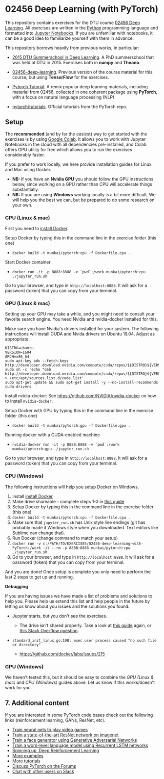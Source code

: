 # 02456 Deep Learning (with PyTorch)

This repository contains exercises for the DTU course [02456 Deep Learning](https://kurser.dtu.dk/course/02456). All exercises are written in the [Python](https://www.python.org/) programming language and formatted into [Jupyter Notebooks](https://jupyter.org/). If you are unfamiliar with notebooks, it can be a good idea to familiarize yourself with them in advance.

This repository borrows heavily from previous works, in particular:

* [2015 DTU Summerschool in Deep Learning](https://github.com/DeepLearningDTU/Summerschool_2015/tree/master/day1-NN). A PhD summerschool that was held at DTU in 2015. Exercises both in **numpy** and **Theano**.

* [02456-deep-learning](https://github.com/DeepLearningDTU/02456-deep-learning). Previous version of the course material for this course, but using **TensorFlow** for the exercises.

* [Pytorch Tutorial](https://github.com/munkai/pytorch-tutorial). A remix popular deep learning materials, including material from 02456, collected in one coherent package using **PyTorch**, with a focus on natural language processing (NLP)

* [pytorch/tutorials](https://github.com/pytorch/tutorials). Official tutorials from the PyTorch repo.

## Setup
The **recommended** (and by far the easiest) way to get started with the exercises is by using [Google Colab](https://colab.research.google.com/notebooks/intro.ipynb). It allows you to work with Jupyter Notebooks in the cloud with all dependencies pre-installed, and Colab offers GPU utility for free which allows you to run the exercises considerably faster.

If you prefer to work locally, we here provide installation guides for Linux and Mac using Docker.
* **NB:** If you have an **Nvidia GPU** you should follow the GPU instructions below, since working on a GPU rather than CPU will accelerate things substantially.
* **NB:** If you are using **Windows** working locally is a bit more difficult. We will help you the best we can, but be prepared to do some research on your own.


### CPU (Linux & mac)
First you need to [install Docker](https://docs.docker.com/install/).

Setup Docker by typing this in the command line in the exercise folder (this one)

* ```docker build -t munkai/pytorch:cpu -f Dockerfile.cpu .```

Start Docker container

* ```docker run -it -p 8888:8888 -v `pwd`:/work munkai/pytorch:cpu ./jupyter_run.sh```

Go to your browser, and type in `http://localhost:8888`. It will ask for a password (token) that you can copy from your terminal.

### GPU (Linux & mac)
Setting up your GPU may take a while, and you might need to consult your favorite search engine.
You need Nvidia and nvidia-docker installed for this.

Make sure you have Nvidia's drivers installed for your system.
The following instructions will install CUDA and Nvida drivers on Ubuntu 16.04.
Adjust as appropriate.

```
DISTRO=ubuntu
VERSION=1604
ARCH=x86_64
sudo apt-key adv --fetch-keys http://developer.download.nvidia.com/compute/cuda/repos/${DISTRO}${VERSION}/${ARCH}/3bf863cc.pub
sudo sh -c 'echo "deb http://developer.download.nvidia.com/compute/cuda/repos/${DISTRO}${VERSION}/${ARCH}/" > /etc/apt/sources.list.d/cuda.list'
sudo apt-get update && sudo apt-get install -y --no-install-recommends cuda-drivers
```

Install nvidia-docker: See https://github.com/NVIDIA/nvidia-docker on how to install `nvidia-docker`.

Setup Docker with GPU by typing this in the command line in the exercise folder (this one)

* ```docker build -t munkai/pytorch:gpu -f Dockerfile.gpu .```

Running docker with a CUDA-enabled machine

* ```nvidia-docker run -it -p 8888:8888 -v `pwd`:/work munkai/pytorch:gpu ./jupyter_run.sh```

Go to your browser, and type in `http://localhost:8888`. It will ask for a password (token) that you can copy from your terminal.

### CPU (Windows)
The following instructions will help you setup Docker on Windows. 

1. Install [install Docker](https://docs.docker.com/install/)
1. Make drive shareable - complete steps 1-3 in [this guide](https://rominirani.com/docker-on-windows-mounting-host-directories-d96f3f056a2c)
1. Setup Docker by typing this in the command line in the exercise folder (this one)
 1. ```docker build -t munkai/pytorch:cpu -f Dockerfile.cpu .```
1. Make sure that `jupyter_run.sh` has Unix style line endings (git has probably made it Windows style when you downloaded. Text editors like Sublime can change that).
1. Run Docker (change command to match your setup)
 1. ```docker run -v c:/PATH/TO/EXERCISES/02456-deep-learning-with-PyTorch:/work -it --rm -p 8888:8888 munkai/pytorch:cpu ./jupyter_run.sh```
1. Go to your browser, and type in `http://localhost:8888`. It will ask for a password (token) that you can copy from your terminal.

And you are done! 
Once setup is complete you only need to perform the last 2 steps to get up and running.


**Debugging**

If you are having issues we have made a list of problems and solutions to help you.
Please help us extend this list and help people in the future by letting us know about you issues and the solutions you found.

* Jupyter starts, but you don't see the exercises.
  * The drive isn't shared properly. Take a look at [this guide](https://rominirani.com/docker-on-windows-mounting-host-directories-d96f3f056a2c) again, or [this Stack Overflow question](https://stackoverflow.com/questions/23439126/how-to-mount-a-host-directory-in-a-docker-container).

* ```standard_init_linux.go:190: exec user process caused "no such file or directory"```
  * https://github.com/docker/labs/issues/215


### GPU (Windows)
We haven't tested this, but it should be easy to combine the *GPU (Linux & mac)* and *CPU (Windows)* guides above.
Let us know if this works/doesn't work for you.


## 7. Additional content

If you are interested in some PyTorch code bases check out the following links (reinforcement learning, GANs, ResNet, etc).

- [Train neural nets to play video games](http://pytorch.org/tutorials/intermediate/reinforcement_q_learning.html)
- [Train a state-of-the-art ResNet network on imagenet](https://github.com/pytorch/examples/tree/master/imagenet)
- [Train a face generator using Generative Adversarial Networks](https://github.com/pytorch/examples/tree/master/dcgan)
- [Train a word-level language model using Recurrent LSTM networks](https://github.com/pytorch/examples/tree/master/word_language_model)
- [Spinning up: Deep Reinforcement Learning](https://spinningup.openai.com/en/latest/)
- [More examples](https://github.com/pytorch/examples)
- [More tutorials](https://github.com/pytorch/tutorials)
- [Discuss PyTorch on the Forums](https://discuss.pytorch.org/)
- [Chat with other users on Slack](http://pytorch.slack.com/messages/beginner/)
